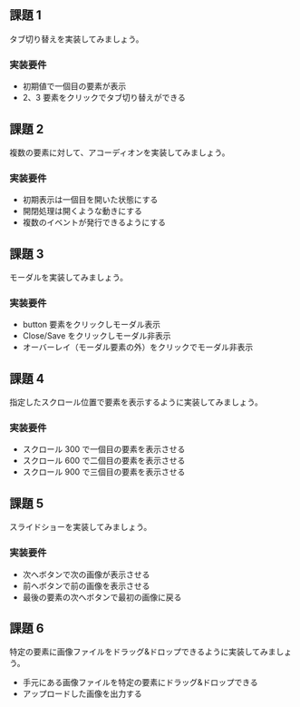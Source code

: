 ## 課題 1

タブ切り替えを実装してみましょう。

### 実装要件

- 初期値で一個目の要素が表示
- 2、3 要素をクリックでタブ切り替えができる

## 課題 2

複数の要素に対して、アコーディオンを実装してみましょう。

### 実装要件

- 初期表示は一個目を開いた状態にする
- 開閉処理は開くような動きにする
- 複数のイベントが発行できるようにする

## 課題 3

モーダルを実装してみましょう。

### 実装要件

- button 要素をクリックしモーダル表示
- Close/Save をクリックしモーダル非表示
- オーバーレイ（モーダル要素の外）をクリックでモーダル非表示

## 課題 4

指定したスクロール位置で要素を表示するように実装してみましょう。

### 実装要件

- スクロール 300 で一個目の要素を表示させる
- スクロール 600 で二個目の要素を表示させる
- スクロール 900 で三個目の要素を表示させる

## 課題 5

スライドショーを実装してみましょう。

### 実装要件

- 次へボタンで次の画像が表示させる
- 前へボタンで前の画像を表示させる
- 最後の要素の次へボタンで最初の画像に戻る

## 課題 6

特定の要素に画像ファイルをドラッグ&ドロップできるように実装してみましょう。

- 手元にある画像ファイルを特定の要素にドラッグ&ドロップできる
- アップロードした画像を出力する
